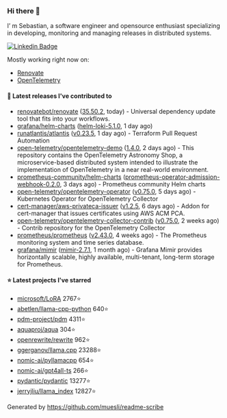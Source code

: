 ### Hi there 👋

I’ m Sebastian, a software engineer and opensource enthusiast specializing in developing, monitoring and managing releases in distributed systems.

[![Linkedin Badge](https://img.shields.io/badge/-LinkedIn-blue?style=flat&logo=Linkedin&logoColor=white&link=https://www.linkedin.com/in/sebastian-poxhofer/)](https://www.linkedin.com/in/sebastian-poxhofer/)

Mostly working right now on:
- [Renovate](https://github.com/renovatebot/renovate)
- [OpenTelemetry](https://github.com/open-telemetry)



#### 🚀 Latest releases I've contributed to

- [renovatebot/renovate](https://github.com/renovatebot/renovate) ([35.50.2](https://github.com/renovatebot/renovate/releases/tag/35.50.2), today) - Universal dependency update tool that fits into your workflows.
- [grafana/helm-charts](https://github.com/grafana/helm-charts) ([helm-loki-5.1.0](https://github.com/grafana/helm-charts/releases/tag/helm-loki-5.1.0), 1 day ago)
- [runatlantis/atlantis](https://github.com/runatlantis/atlantis) ([v0.23.5](https://github.com/runatlantis/atlantis/releases/tag/v0.23.5), 1 day ago) - Terraform Pull Request Automation
- [open-telemetry/opentelemetry-demo](https://github.com/open-telemetry/opentelemetry-demo) ([1.4.0](https://github.com/open-telemetry/opentelemetry-demo/releases/tag/1.4.0), 2 days ago) - This repository contains the OpenTelemetry Astronomy Shop, a microservice-based distributed system intended to illustrate the implementation of OpenTelemetry in a near real-world environment.
- [prometheus-community/helm-charts](https://github.com/prometheus-community/helm-charts) ([prometheus-operator-admission-webhook-0.2.0](https://github.com/prometheus-community/helm-charts/releases/tag/prometheus-operator-admission-webhook-0.2.0), 3 days ago) - Prometheus community Helm charts
- [open-telemetry/opentelemetry-operator](https://github.com/open-telemetry/opentelemetry-operator) ([v0.75.0](https://github.com/open-telemetry/opentelemetry-operator/releases/tag/v0.75.0), 5 days ago) - Kubernetes Operator for OpenTelemetry Collector
- [cert-manager/aws-privateca-issuer](https://github.com/cert-manager/aws-privateca-issuer) ([v1.2.5](https://github.com/cert-manager/aws-privateca-issuer/releases/tag/v1.2.5), 6 days ago) - Addon for cert-manager that issues certificates using AWS ACM PCA.
- [open-telemetry/opentelemetry-collector-contrib](https://github.com/open-telemetry/opentelemetry-collector-contrib) ([v0.75.0](https://github.com/open-telemetry/opentelemetry-collector-contrib/releases/tag/v0.75.0), 2 weeks ago) - Contrib repository for the OpenTelemetry Collector
- [prometheus/prometheus](https://github.com/prometheus/prometheus) ([v2.43.0](https://github.com/prometheus/prometheus/releases/tag/v2.43.0), 4 weeks ago) - The Prometheus monitoring system and time series database.
- [grafana/mimir](https://github.com/grafana/mimir) ([mimir-2.7.1](https://github.com/grafana/mimir/releases/tag/mimir-2.7.1), 1 month ago) - Grafana Mimir provides horizontally scalable, highly available, multi-tenant, long-term storage for Prometheus.

#### ⭐ Latest projects I've starred

- [microsoft/LoRA](https://github.com/microsoft/LoRA) 2767⭐
- [abetlen/llama-cpp-python](https://github.com/abetlen/llama-cpp-python) 640⭐
- [pdm-project/pdm](https://github.com/pdm-project/pdm) 4311⭐
- [aquaproj/aqua](https://github.com/aquaproj/aqua) 304⭐
- [openrewrite/rewrite](https://github.com/openrewrite/rewrite) 962⭐
- [ggerganov/llama.cpp](https://github.com/ggerganov/llama.cpp) 23288⭐
- [nomic-ai/pyllamacpp](https://github.com/nomic-ai/pyllamacpp) 654⭐
- [nomic-ai/gpt4all-ts](https://github.com/nomic-ai/gpt4all-ts) 266⭐
- [pydantic/pydantic](https://github.com/pydantic/pydantic) 13277⭐
- [jerryjliu/llama_index](https://github.com/jerryjliu/llama_index) 12827⭐



Generated by https://github.com/muesli/readme-scribe
